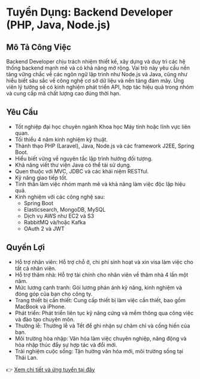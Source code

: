 # Tuyển Dụng: Backend Developer (PHP, Java, Node.js)

## Mô Tả Công Việc
Backend Developer chịu trách nhiệm thiết kế, xây dựng và duy trì các hệ thống backend mạnh mẽ và có khả năng mở rộng. Vai trò này yêu cầu nền tảng vững chắc về các ngôn ngữ lập trình như Node.js và Java, cũng như hiểu biết sâu sắc về công nghệ cơ sở dữ liệu và nền tảng đám mây. Ứng viên lý tưởng sẽ có kinh nghiệm phát triển API, hợp tác hiệu quả trong nhóm và cung cấp mã chất lượng cao đúng thời hạn.

## Yêu Cầu
- Tốt nghiệp đại học chuyên ngành Khoa học Máy tính hoặc lĩnh vực liên quan.
- Tối thiểu 4 năm kinh nghiệm kỹ thuật.
- Thành thạo PHP (Laravel), Java, Node.js và các framework J2EE, Spring Boot.
- Hiểu biết vững về nguyên tắc lập trình hướng đối tượng.
- Khả năng viết thư viện Java có thể tái sử dụng.
- Quen thuộc với MVC, JDBC và các khái niệm RESTful.
- Kỹ năng giao tiếp tốt.
- Tinh thần làm việc nhóm mạnh mẽ và khả năng làm việc độc lập hiệu quả.
- Kinh nghiệm với các công nghệ sau:
  - Spring Boot
  - Elasticsearch, MongoDB, MySQL
  - Dịch vụ AWS như EC2 và S3
  - RabbitMQ và/hoặc Kafka
  - OAuth 2 và JWT

## Quyền Lợi
- Hỗ trợ nhân viên: Hỗ trợ chỗ ở, chi phí sinh hoạt và xin visa làm việc cho tất cả nhân viên.
- Hỗ trợ thăm nhà: Hỗ trợ tài chính cho nhân viên về thăm nhà 4 lần một năm.
- Mức lương cạnh tranh: Gói lương phản ánh kỹ năng, kinh nghiệm và đóng góp của bạn cho công ty.
- Trang thiết bị cần thiết: Cung cấp thiết bị làm việc cần thiết, bao gồm MacBook và iPhone.
- Phát triển: Phát triển liên tục kỹ năng cứng và mềm thông qua công việc và đào tạo chuyên môn.
- Thưởng lễ: Thưởng lễ và Tết để ghi nhận sự chăm chỉ và cống hiến của bạn.
- Môi trường hòa nhập: Văn hóa làm việc chuyên nghiệp, năng động và hòa nhập thúc đẩy sự hợp tác và đổi mới.
- Trải nghiệm cuộc sống: Tận hưởng văn hóa mới, môi trường sống tại Thái Lan.

👉 [Xem chi tiết và ứng tuyển tại đây](https://vtalentsolution.com/detail-job/158)
